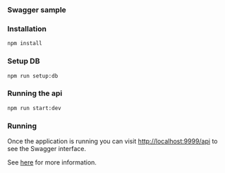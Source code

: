 ### Swagger sample

### Installation

`npm install`

### Setup DB
`npm run setup:db`

### Running the api
`npm run start:dev`

### Running

Once the application is running you can visit [http://localhost:9999/api](http://localhost:3000/api) to see the Swagger interface.

See [here](https://docs.nestjs.com/recipes/swagger#bootstrap) for more information.